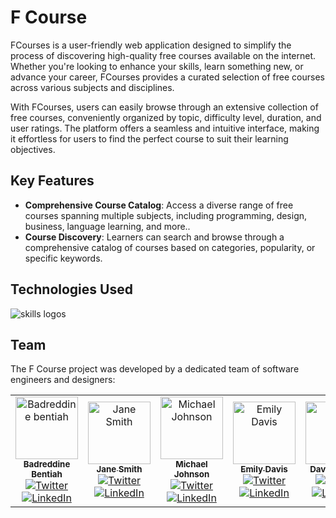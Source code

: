 # F Course

FCourses is a user-friendly web application designed to simplify the process of discovering high-quality free courses available on the internet. Whether you're looking to enhance your skills, learn something new, or advance your career, FCourses provides a curated selection of free courses across various subjects and disciplines.

With FCourses, users can easily browse through an extensive collection of free courses, conveniently organized by topic, difficulty level, duration, and user ratings. The platform offers a seamless and intuitive interface, making it effortless for users to find the perfect course to suit their learning objectives.

## Key Features

- **Comprehensive Course Catalog**: Access a diverse range of free courses spanning multiple subjects, including programming, design, business, language learning, and more..
- **Course Discovery**: Learners can search and browse through a comprehensive catalog of courses based on categories, popularity, or specific keywords.

## Technologies Used

<img src="https://skillicons.dev/icons?i=git,github,html,css,tailwind,js,ts,nextjs,py,django" alt="skills logos" />

## Team

The F Course project was developed by a dedicated team of software engineers and designers:

<table>
  <tr>
    <td align="center">
      <a href="https://github.com/badrbnh">
        <img src="https://avatars.githubusercontent.com/u/1234567?v=4" width="100px;" alt="Badreddine bentiah"/>
        <br/>
        <sub><b>Badreddine Bentiah</b></sub>
      </a>
      <br/>
      <a href="https://twitter.com/badrbnh001" title="Twitter"><img src="https://img.shields.io/badge/-Twitter-blue?style=flat&logo=twitter&logoColor=white" alt="Twitter"></a>
      <a href="https://www.linkedin.com/in/johndoe](https://www.linkedin.com/in/badreddine-bentiah-576802265/" title="LinkedIn"><img src="https://img.shields.io/badge/-LinkedIn-blue?style=flat&logo=linkedin&logoColor=white" alt="LinkedIn"></a>
    </td>
    <td align="center">
      <a href="https://github.com/janesmith">
        <img src="https://avatars.githubusercontent.com/u/7890123?v=4" width="100px;" alt="Jane Smith"/>
        <br/>
        <sub><b>Jane Smith</b></sub>
      </a>
      <br/>
      <a href="https://twitter.com/janesmith" title="Twitter"><img src="https://img.shields.io/badge/-Twitter-blue?style=flat&logo=twitter&logoColor=white" alt="Twitter"></a>
      <a href="https://www.linkedin.com/in/janesmith" title="LinkedIn"><img src="https://img.shields.io/badge/-LinkedIn-blue?style=flat&logo=linkedin&logoColor=white" alt="LinkedIn"></a>
    </td>
    <td align="center">
      <a href="https://github.com/michaeljohnson">
        <img src="https://avatars.githubusercontent.com/u/4567890?v=4" width="100px;" alt="Michael Johnson"/>
        <br/>
        <sub><b>Michael Johnson</b></sub>
      </a>
      <br/>
      <a href="https://twitter.com/michaeljohnson" title="Twitter"><img src="https://img.shields.io/badge/-Twitter-blue?style=flat&logo=twitter&logoColor=white" alt="Twitter"></a>
      <a href="https://www.linkedin.com/in/michaeljohnson" title="LinkedIn"><img src="https://img.shields.io/badge/-LinkedIn-blue?style=flat&logo=linkedin&logoColor=white" alt="LinkedIn"></a>
    </td>
    <td align="center">
      <a href="https://github.com/emilydavis">
        <img src="https://avatars.githubusercontent.com/u/0123456?v=4" width="100px;" alt="Emily Davis"/>
        <br/>
        <sub><b>Emily Davis</b></sub>
      </a>
      <br/>
      <a href="https://twitter.com/emilydavis" title="Twitter"><img src="https://img.shields.io/badge/-Twitter-blue?style=flat&logo=twitter&logoColor=white" alt="Twitter"></a>
      <a href="https://www.linkedin.com/in/emilydavis" title="LinkedIn"><img src="https://img.shields.io/badge/-LinkedIn-blue?style=flat&logo=linkedin&logoColor=white" alt="LinkedIn"></a>
    </td>
    <td align="center">
      <a href="https://github.com/badrbnh">
        <img src="https://avatars.githubusercontent.com/u/9876543?v=4" width="100px;" alt="D"/>
        <br/>
        <sub><b>David Wilson</b></sub>
      </a>
      <br/>
      <a href="https://twitter.com/davidwilson" title="Twitter"><img src="https://img.shields.io/badge/-Twitter-blue?style=flat&logo=twitter&logoColor=white" alt="Twitter"></a>
      <a href="https://www.linkedin.com/in/davidwilson" title="LinkedIn"><img src="https://img.shields.io/badge/-LinkedIn-blue?style=flat&logo=linkedin&logoColor=white" alt="LinkedIn"></a>
    </td>
  </tr>
</table>
